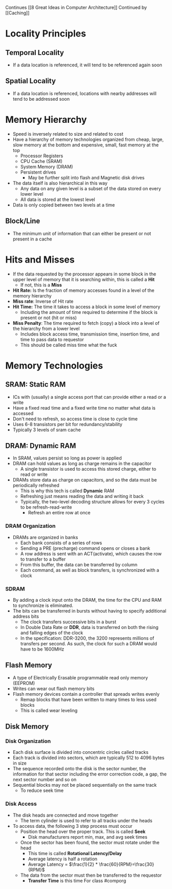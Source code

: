 Continues [[8 Great Ideas in Computer Architecture]]
Continued by [[Caching]]
# Locality Principles
## Temporal Locality
- If a data location is referenced, it will tend to be referenced again soon
## Spatial Locality
- If a data location is referenced, locations with nearby addresses will tend to be addressed soon
# Memory Hierarchy
- Speed is inversely related to size and related to cost
- Have a hierarchy of memory technologies organized from cheap, large, slow memory at the bottom and expensive, small, fast memory at the top
	- Processor Registers
	- CPU Cache (SRAM)
	- System Memory (DRAM)
	- Persistent drives
		- May be further split into flash and Magnetic disk drives
- The data itself is also hierarchical in this way
	- Any data on any given level is a subset of the data stored on every lower level
	- All data is stored at the lowest level
- Data is only copied between two levels at a time
## Block/Line
- The minimum unit of information that can either be present or not present in a cache
# Hits and Misses
- If the data requested by the processor appears in some block in the upper level of memory that it is searching within, this is called a **Hit**
	- If not, this is a **Miss**
- **Hit Rate:** Is the fraction of memory accesses found in a level of the memory hierarchy
- **Miss rate**: Inverse of Hit rate
- **Hit Time:** The time it takes to access a block in some level of memory
	- Including the amount of time required to determine if the block is present or not (hit or miss)
- **Miss Penalty**: The time required to fetch (copy) a block into a level of the hierarchy from a lower level
	- Includes block access time, transmission time, insertion time, and time to pass data to requestor
	- This should be called miss time what the fuck
# Memory Technologies

## SRAM: Static RAM
- ICs with (usually) a single access port that can provide either a read or a write
- Have a fixed read time and a fixed write time no matter what data is accessed
- Don't need to refresh, so access time is close to cycle time
- Uses 6-8 transistors per bit for redundancy/stability
- Typically 3 levels of sram cache
## DRAM: Dynamic RAM
- In SRAM, values persist so long as power is applied
- DRAM can hold values as long as charge remains in the capacitor
	- A single transistor is used to access this stored charge, either to read or write
- DRAMs store data as charge on capacitors, and so the data must be periodically refreshed
	- This is why this tech is called **Dynamic** RAM
	- Refreshing just means reading the data and writing it back
	- Typically, the two-level decoding structure allows for every 3 cycles to be refresh-read-write
		- Refresh an entire row at once
### DRAM Organization
- DRAMs are organized in banks
	- Each bank consists of a series of rows
	- Sending a PRE (precharge) command opens or closes a bank
	- A row address is sent with an ACT(activate), which causes the row to transfer to a buffer
	- From this buffer, the data can be transferred by column
	- Each command, as well as block transfers, is  synchronized with a clock
### SDRAM
- By adding a clock input onto the DRAM, the time for the CPU and RAM to synchronize is eliminated.
- The bits can be transferred in bursts without having to specify additional address bits
	- The clock transfers successive bits in a burst
	- In Double Data Rate or **DDR**, data is transferred on both the rising and falling edges of the clock
	- In the specification: DDR-3200, the 3200 represents millions of transfers per second. As such, the clock for such a DRAM would have to be 1600MHz
## Flash Memory
- A type of Electrically Erasable programmable read only memory (EEPROM) 
- Writes can wear out flash memory bits
- Flash memory devices contain a controller that spreads writes evenly
	- Remap blocks that have been written to many times to less used blocks
	- This is called wear leveling
## Disk Memory
### Disk Organization
- Each disk surface is divided into concentric circles called tracks
- Each track is divided into sectors, which are typically 512 to 4096 bytes in size
- The sequence recorded onto the disk is the sector number, the information for that sector including the error correction code, a gap, the next sector number and so on
- Sequential blocks may not be placed sequentially on the same track
	- To reduce seek time
### Disk Access
- The disk heads are connected and move together
	- The term cylinder is used to refer to all tracks under the heads
- To access data, the following 3 step process must occur
	- Position the head over the proper track. This is called **Seek**
		- Disk manufacturers report min, max, and avg seek times
	- Once the sector has been found, the sector must rotate under the head
		- This time is called **Rotational Latency/Delay**
		- Average latency is half a rotation
		- Average Latency = $\frac{1}{2} * \frac{60}{RPM}=\frac{30}{RPM}$
	- The data from the sector must then be transferred to the requestor
		- **Transfer Time** is this time
For class #comporg